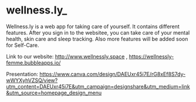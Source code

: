 # wellness.ly_

Wellness.ly is a web app for taking care of yourself. It contains different features. After you sign in to the websitee, you can take care of your mental health, skin care and sleep tracking. Also more features will be added soon for Self-Care.

Link to our website: http://www.wellnessly.space , 
https://wellnessly-femme.bubbleapps.io/

Presentation: https://www.canva.com/design/DAEUxr45i7E/rG8xEf8S7dy-wWYXyhVZSQ/view?utm_content=DAEUxr45i7E&utm_campaign=designshare&utm_medium=link&utm_source=homepage_design_menu
